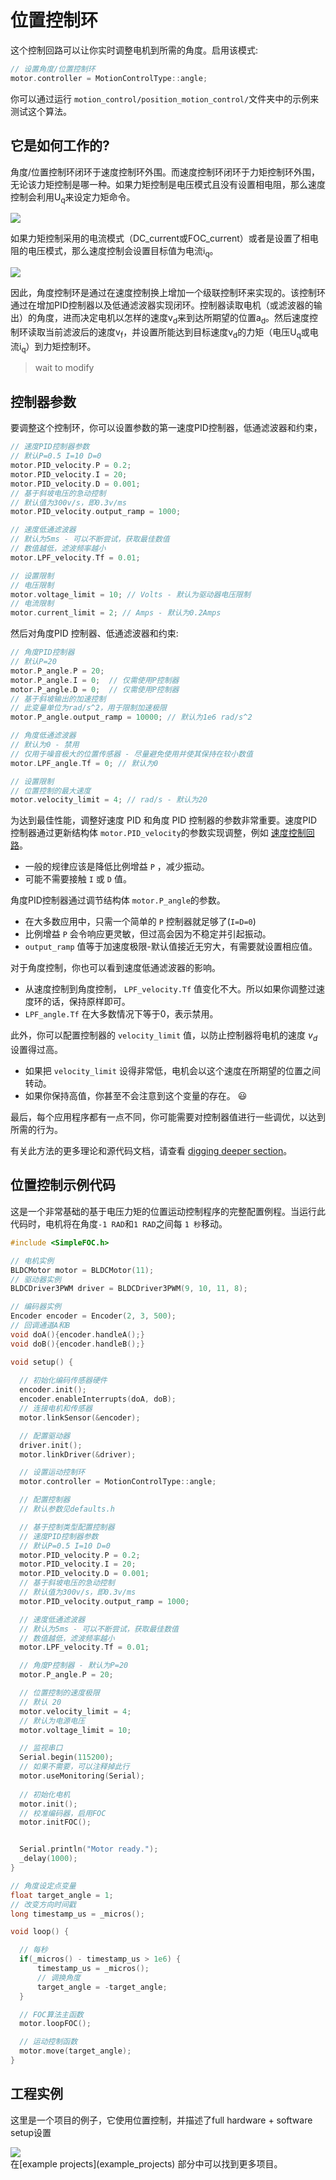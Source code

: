 
# 位置控制环
这个控制回路可以让你实时调整电机到所需的角度。启用该模式:
```cpp
// 设置角度/位置控制环
motor.controller = MotionControlType::angle;
```
你可以通过运行 `motion_control/position_motion_control/`文件夹中的示例来测试这个算法。

## 它是如何工作的?

角度/位置控制环闭环于速度控制环外围。而速度控制环闭环于力矩控制环外围，无论该力矩控制是哪一种。如果力矩控制是电压模式且没有设置相电阻，那么速度控制会利用U<sub>q</sub>来设定力矩命令。

<img src="extras/Images/angle_loop_v.png">

如果力矩控制采用的电流模式（DC_current或FOC_current）或者是设置了相电阻的电压模式，那么速度控制会设置目标值为电流i<sub>q</sub>。

<img src="extras/Images/angle_loop_i.png">

因此，角度控制环是通过在速度控制换上增加一个级联控制环来实现的。该控制环通过在增加PID控制器以及低通滤波器实现闭环。控制器读取电机（或滤波器的输出）的角度，进而决定电机以怎样的速度v<sub>d</sub>来到达所期望的位置a<sub>d</sub>。然后速度控制环读取当前滤波后的速度v<sub>f</sub>，并设置所能达到目标速度v<sub>d</sub>的力矩（电压U<sub>q</sub>或电流i<sub>q</sub>）到力矩控制环。

> wait to modify



## 控制器参数
要调整这个控制环，你可以设置参数的第一速度PID控制器，低通滤波器和约束，
``` cpp
// 速度PID控制器参数
// 默认P=0.5 I=10 D=0
motor.PID_velocity.P = 0.2;
motor.PID_velocity.I = 20;
motor.PID_velocity.D = 0.001;
// 基于斜坡电压的急动控制
// 默认值为300v/s，即0.3v/ms
motor.PID_velocity.output_ramp = 1000;

// 速度低通滤波器
// 默认为5ms - 可以不断尝试，获取最佳数值
// 数值越低，滤波频率越小
motor.LPF_velocity.Tf = 0.01;

// 设置限制
// 电压限制
motor.voltage_limit = 10; // Volts - 默认为驱动器电压限制
// 电流限制
motor.current_limit = 2; // Amps - 默认为0.2Amps
```
然后对角度PID 控制器、低通滤波器和约束:

```cpp
// 角度PID控制器
// 默认P=20
motor.P_angle.P = 20; 
motor.P_angle.I = 0;  // 仅需使用P控制器
motor.P_angle.D = 0;  // 仅需使用P控制器
// 基于斜坡输出的加速控制
// 此变量单位为rad/s^2，用于限制加速极限
motor.P_angle.output_ramp = 10000; // 默认为1e6 rad/s^2

// 角度低通滤波器
// 默认为0 - 禁用
// 仅用于噪音极大的位置传感器 - 尽量避免使用并使其保持在较小数值
motor.LPF_angle.Tf = 0; // 默认为0

// 设置限制
// 位置控制的最大速度
motor.velocity_limit = 4; // rad/s - 默认为20
```
为达到最佳性能，调整好速度 PID 和角度 PID 控制器的参数非常重要。速度PID控制器通过更新结构体 `motor.PID_velocity`的参数实现调整，例如 [速度控制回路](velocity_loop)。 

- 一般的规律应该是降低比例增益 `P` ，减少振动。
- 可能不需要接触 `I` 或 `D` 值。
  

 角度PID控制器通过调节结构体 `motor.P_angle`的参数。
- 在大多数应用中，只需一个简单的 `P` 控制器就足够了(`I=D=0`)
- 比例增益 `P` 会令响应更灵敏，但过高会因为不稳定并引起振动。
- `output_ramp` 值等于加速度极限-默认值接近无穷大，有需要就设置相应值。

对于角度控制，你也可以看到速度低通滤波器的影响。
- 从速度控制到角度控制， `LPF_velocity.Tf` 值变化不大。所以如果你调整过速度环的话，保持原样即可。
- `LPF_angle.Tf` 在大多数情况下等于0，表示禁用。

此外，你可以配置控制器的 `velocity_limit` 值，以防止控制器将电机的速度 <i>v<sub>d</sub></i> 设置得过高。

- 如果把 `velocity_limit` 设得非常低，电机会以这个速度在所期望的位置之间转动。
- 如果你保持高值，你甚至不会注意到这个变量的存在。 😃 

最后，每个应用程序都有一点不同，你可能需要对控制器值进行一些调优，以达到所需的行为。

有关此方法的更多理论和源代码文档，请查看 [digging deeper section](digging_deeper)。

## 位置控制示例代码

这是一个非常基础的基于电压力矩的位置运动控制程序的完整配置例程。当运行此代码时，电机将在角度`-1 RAD`和`1 RAD`之间每 `1 秒`移动。

```cpp
#include <SimpleFOC.h>

// 电机实例
BLDCMotor motor = BLDCMotor(11);
// 驱动器实例
BLDCDriver3PWM driver = BLDCDriver3PWM(9, 10, 11, 8);

// 编码器实例
Encoder encoder = Encoder(2, 3, 500);
// 回调通道A和B
void doA(){encoder.handleA();}
void doB(){encoder.handleB();}

void setup() {
  
  // 初始化编码传感器硬件
  encoder.init();
  encoder.enableInterrupts(doA, doB); 
  // 连接电机和传感器
  motor.linkSensor(&encoder);

  // 配置驱动器
  driver.init();
  motor.linkDriver(&driver);

  // 设置运动控制环
  motor.controller = MotionControlType::angle;

  // 配置控制器
  // 默认参数见defaults.h

  // 基于控制类型配置控制器
  // 速度PID控制器参数
  // 默认P=0.5 I=10 D=0
  motor.PID_velocity.P = 0.2;
  motor.PID_velocity.I = 20;
  motor.PID_velocity.D = 0.001;
  // 基于斜坡电压的急动控制
  // 默认值为300v/s，即0.3v/ms
  motor.PID_velocity.output_ramp = 1000;

  // 速度低通滤波器
  // 默认为5ms - 可以不断尝试，获取最佳数值
  // 数值越低，滤波频率越小
  motor.LPF_velocity.Tf = 0.01;

  // 角度P控制器 - 默认为P=20
  motor.P_angle.P = 20;

  // 位置控制的速度极限
  // 默认 20
  motor.velocity_limit = 4;
  // 默认为电源电压
  motor.voltage_limit = 10;

  // 监视串口
  Serial.begin(115200);
  // 如果不需要，可以注释掉此行
  motor.useMonitoring(Serial);
  
  // 初始化电机
  motor.init();
  // 校准编码器，启用FOC
  motor.initFOC();


  Serial.println("Motor ready.");
  _delay(1000);
}

// 角度设定点变量
float target_angle = 1;
// 改变方向时间戳
long timestamp_us = _micros();

void loop() {

  // 每秒
  if(_micros() - timestamp_us > 1e6) {
      timestamp_us = _micros();
      // 调换角度
      target_angle = -target_angle;   
  }

  // FOC算法主函数
  motor.loopFOC();

  // 运动控制函数
  motor.move(target_angle);
}
```


## 工程实例
这里是一个项目的例子，它使用位置控制，并描述了full hardware + software setup设置

<div class="image_icon width30">
    <a href="position_control_example">
        <img src="extras/Images/position_control_example.jpg">
        <i class="fa fa-external-link-square fa-2x"></i>
    </a>
</div>
在[example projects](example_projects) 部分中可以找到更多项目。